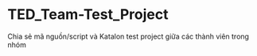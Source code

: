 # TED_Team-Test_Project
Chia sẻ mã nguồn/script và Katalon test project giữa các thành viên trong nhóm
